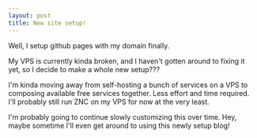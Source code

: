 ```yaml
---
layout: post
title: New site setup!
---
```


Well, I setup github pages with my domain finally.

My VPS is currently kinda broken, and I haven't gotten around to fixing it yet,
so I decide to make a whole new setup???

I'm kinda moving away from self-hosting a bunch of services on a VPS to
composing available free services together. Less effort and time required.
I'll probably still run ZNC on my VPS for now at the very least.

I'm probably going to continue slowly customizing this over time.
Hey, maybe sometime I'll even get around to using this newly setup blog!
